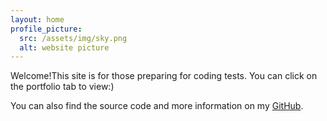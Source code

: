 ```yaml
---
layout: home
profile_picture:
  src: /assets/img/sky.png
  alt: website picture
---
```


<p>
 Welcome!This site is for those preparing for coding tests. You can click on the portfolio tab to view:)
</p>

<p>
  You can also find the source code and more information on my <a href="https://github.com/sohyeon98720">GitHub</a>.
</p>
